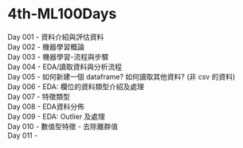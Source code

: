 # 4th-ML100Days

Day 001 - 資料介紹與評估資料  
Day 002 - 機器學習概論  
Day 003 - 機器學習-流程與步驟  
Day 004 - EDA/讀取資料與分析流程  
Day 005 - 如何新建一個 dataframe? 如何讀取其他資料? (非 csv 的資料)  
Day 006 - EDA: 欄位的資料類型介紹及處理  
Day 007 - 特徵類型  
Day 008 - EDA資料分佈  
Day 009 - EDA: Outlier 及處理  
Day 010 - 數值型特徵 - 去除離群值  
Day 011 -  
